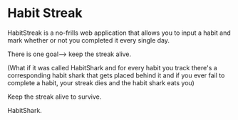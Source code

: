 # Habit Streak

HabitStreak is a no-frills web application that allows you to input a habit and mark whether or not you completed it every single day. 

There is one goal--> keep the streak alive.

(What if it was called HabitShark and for every habit you track there's a corresponding habit shark that gets placed behind it and if you ever fail to complete a habit, your streak dies and the habit shark eats you)

Keep the streak alive to survive.

HabitShark.
